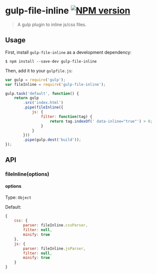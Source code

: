 # gulp-file-inline [![NPM version][npm-image]][npm-url]

> A gulp plugin to inline js/css files.

## Usage

First, install `gulp-file-inline` as a development dependency:

```shell
$ npm install --save-dev gulp-file-inline
```

Then, add it to your `gulpfile.js`:

```js
var gulp = require('gulp');
var fileInline = require('gulp-file-inline');

gulp.task('default', function() {
	return gulp
		.src('index.html')
		.pipe(fileInline({
			js: {
				filter: function(tag) {
					return tag.indexOf(' data-inline="true"') > 0;
				}
			}
		}))
		.pipe(gulp.dest('build'));
});
```

## API

### fileInline(options)

#### options

Type: `Object`

Default:

```js
{
	css: {
		parser: fileInline.cssParser,
		filter: null,
		minify: true
	},
	js: {
		parser: fileInline.jsParser,
		filter: null,
		minify: true
	}
}
```

[npm-url]: https://npmjs.org/package/gulp-file-inline
[npm-image]: https://badge.fury.io/js/gulp-file-inline.svg

